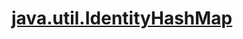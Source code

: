 [java.util.IdentityHashMap](http://java-performance.info/java-util-identityhashmap/)
===================
